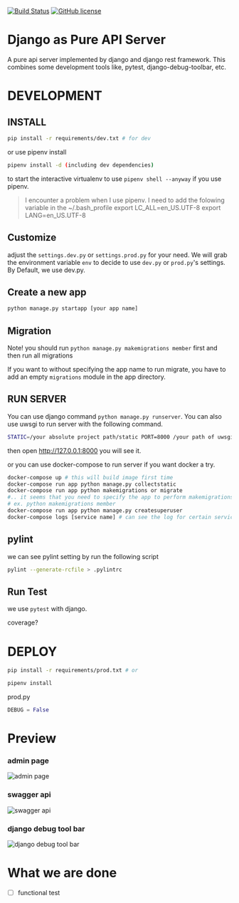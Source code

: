 [![Build Status](https://travis-ci.org/sillygod/django-as-pure-api-server.svg?branch=master)](https://travis-ci.org/sillygod/django-as-pure-api-server)
[![GitHub license](https://img.shields.io/github/license/sillygod/django-as-pure-api-server.svg)](https://github.com/sillygod/django-as-pure-api-server/blob/master/LICENSE)  

# Django as Pure API Server

A pure api server implemented by django and django rest framework. This combines some development tools like, pytest, django-debug-toolbar, etc.


# DEVELOPMENT

## INSTALL

```sh
pip install -r requirements/dev.txt # for dev 
```

or use pipenv install

```sh
pipenv install -d (including dev dependencies)
```

to start the interactive virtualenv to use `pipenv shell --anyway` if you use pipenv.


> I encounter a problem when I use pipenv. I need to add the folowing variable in the ~/.bash_profile
> export LC_ALL=en_US.UTF-8
> export LANG=en_US.UTF-8

## Customize

adjust the `settings.dev.py` or `settings.prod.py` for your need. We will grab the environment variable `env` to decide to use `dev.py` or `prod.py`'s settings. By Default, we use dev.py.

## Create a new app

```sh
python manage.py startapp [your app name]
```

## Migration

Note! you should run `python manage.py makemigrations member` first and then run all migrations

If you want to without specifying the app name to run migrate, you have to add an empty `migrations` module in the app directory.

## RUN SERVER

You can use django command `python manage.py runserver`. You can also use uwsgi to run server with the following command.

```sh
STATIC=/your absolute project path/static PORT=8000 /your path of uwsgi --ini core/wsgi/uwsgi.ini
```

then open http://127.0.0.1:8000 you will see it.

or you can use docker-compose to run server if you want docker a try.

```sh
docker-compose up # this will build image first time
docker-compose run app python manage.py collectstatic
docker-compose run app python makemigrations or migrate
#.. it seems that you need to specify the app to perform makemigrations 
# ex. python makemigrations member
docker-compose run app python manage.py createsuperuser
docker-compose logs [service name] # can see the log for certain service
```

## pylint

we can see pylint setting by run the following script

```sh
pylint --generate-rcfile > .pylintrc
```


## Run Test

we use `pytest` with django.

coverage?

# DEPLOY


```sh
pip install -r requirements/prod.txt # or

pipenv install
```

prod.py

```py
DEBUG = False
```

# Preview

### admin page

![admin page](https://i.imgur.com/mzHUSoM.png)

### swagger api

![swagger api](https://i.imgur.com/R1XrVY3.png)

### django debug tool bar

![django debug tool bar](https://i.imgur.com/0T4DNAn.png)

# What we are done

 - [ ] functional test
